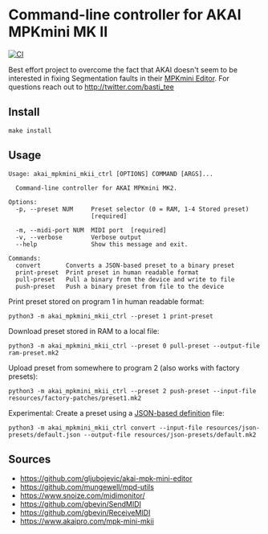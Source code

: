 # Command-line controller for AKAI MPKmini MK II

[![CI](https://github.com/BastiTee/akai-mpkmini-mkii-control/actions/workflows/main.yml/badge.svg)](https://github.com/BastiTee/akai-mpkmini-mkii-control/actions/workflows/main.yml)

Best effort project to overcome the fact that AKAI doesn't seem to be interested in fixing Segmentation faults in their [MPKmini Editor](https://www.akaipro.com/mpk-mini-mkii). For questions reach out to <http://twitter.com/basti_tee>

## Install

```
make install
```

## Usage

```
Usage: akai_mpkmini_mkii_ctrl [OPTIONS] COMMAND [ARGS]...

  Command-line controller for AKAI MPKmini MK2.

Options:
  -p, --preset NUM     Preset selector (0 = RAM, 1-4 Stored preset)
                       [required]

  -m, --midi-port NUM  MIDI port  [required]
  -v, --verbose        Verbose output
  --help               Show this message and exit.

Commands:
  convert       Converts a JSON-based preset to a binary preset
  print-preset  Print preset in human readable format
  pull-preset   Pull a binary from the device and write to file
  push-preset   Push a binary preset from file to the device
```

Print preset stored on program 1 in human readable format:

```shell
python3 -m akai_mpkmini_mkii_ctrl --preset 1 print-preset
```

Download preset stored in RAM to a local file:

```shell
python3 -m akai_mpkmini_mkii_ctrl --preset 0 pull-preset --output-file ram-preset.mk2
```

Upload preset from somewhere to program 2 (also works with factory presets):

```shell
python3 -m akai_mpkmini_mkii_ctrl --preset 2 push-preset --input-file resources/factory-patches/preset1.mk2
```

Experimental: Create a preset using a [JSON-based definition](resources/json-presets/default.json) file:

```shell
python3 -m akai_mpkmini_mkii_ctrl convert --input-file resources/json-presets/default.json --output-file resources/json-presets/default.mk2
```

## Sources

- <https://github.com/gljubojevic/akai-mpk-mini-editor>
- <https://github.com/mungewell/mpd-utils>
- <https://www.snoize.com/midimonitor/>
- <https://github.com/gbevin/SendMIDI>
- <https://github.com/gbevin/ReceiveMIDI>
- <https://www.akaipro.com/mpk-mini-mkii>
